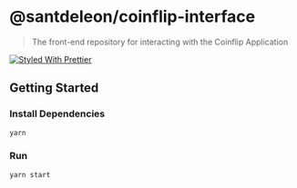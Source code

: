 # @santdeleon/coinflip-interface

> The front-end repository for interacting with the Coinflip Application

[![Styled With Prettier](https://img.shields.io/badge/code_style-prettier-ff69b4.svg)](https://prettier.io/)

## Getting Started

### Install Dependencies

```bash
yarn
```

### Run

```bash
yarn start
```
